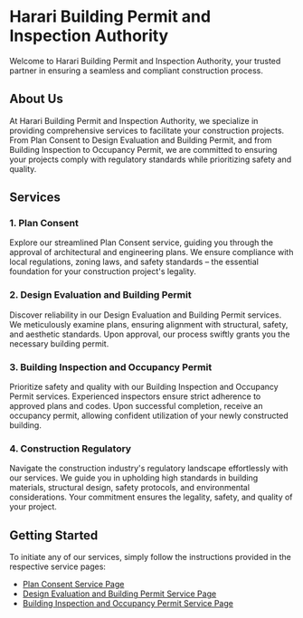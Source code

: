 # Harari Building Permit and Inspection Authority

Welcome to Harari Building Permit and Inspection Authority, your trusted partner in ensuring a seamless and compliant construction process.

## About Us

At Harari Building Permit and Inspection Authority, we specialize in providing comprehensive services to facilitate your construction projects. From Plan Consent to Design Evaluation and Building Permit, and from Building Inspection to Occupancy Permit, we are committed to ensuring your projects comply with regulatory standards while prioritizing safety and quality.

## Services

### 1. Plan Consent

Explore our streamlined Plan Consent service, guiding you through the approval of architectural and engineering plans. We ensure compliance with local regulations, zoning laws, and safety standards – the essential foundation for your construction project's legality.

### 2. Design Evaluation and Building Permit

Discover reliability in our Design Evaluation and Building Permit services. We meticulously examine plans, ensuring alignment with structural, safety, and aesthetic standards. Upon approval, our process swiftly grants you the necessary building permit.

### 3. Building Inspection and Occupancy Permit

Prioritize safety and quality with our Building Inspection and Occupancy Permit services. Experienced inspectors ensure strict adherence to approved plans and codes. Upon successful completion, receive an occupancy permit, allowing confident utilization of your newly constructed building.

### 4. Construction Regulatory

Navigate the construction industry's regulatory landscape effortlessly with our services. We guide you in upholding high standards in building materials, structural design, safety protocols, and environmental considerations. Your commitment ensures the legality, safety, and quality of your project.

## Getting Started

To initiate any of our services, simply follow the instructions provided in the respective service pages:

- [Plan Consent Service Page](#)
- [Design Evaluation and Building Permit Service Page](#)
- [Building Inspection and Occupancy Permit Service Page](#)

